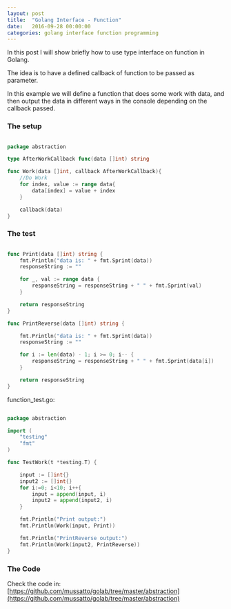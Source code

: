 ```yaml
---
layout: post
title:  "Golang Interface - Function"
date:   2016-09-28 00:00:00
categories: golang interface function programming
---
```


In this post I will show briefly how to use type interface on function in Golang.

The idea is to have a defined callback of function to be passed as parameter.

In this example we will define a function that does some work with data, and then output the data in different ways in the console depending on the callback passed.

### The setup

```go

package abstraction

type AfterWorkCallback func(data []int) string

func Work(data []int, callback AfterWorkCallback){
	//Do Work
	for index, value := range data{
		data[index] = value + index
	}

	callback(data)
}

```


### The test

```go

func Print(data []int) string {
	fmt.Println("data is: " + fmt.Sprint(data))
	responseString := ""

	for _, val := range data {
		responseString = responseString + " " + fmt.Sprint(val)
	}

	return responseString
}

func PrintReverse(data []int) string {

	fmt.Println("data is: " + fmt.Sprint(data))
	responseString := ""

	for i := len(data) - 1; i >= 0; i-- {
		responseString = responseString + " " + fmt.Sprint(data[i])
	}

	return responseString
}

```

function_test.go:

```go

package abstraction

import (
	"testing"
	"fmt"
)

func TestWork(t *testing.T) {

	input := []int{}
	input2 := []int{}
	for i:=0; i<10; i++{
		input = append(input, i)
		input2 = append(input2, i)
	}

	fmt.Println("Print output:")
	fmt.Println(Work(input, Print))

	fmt.Println("PrintReverse output:")
	fmt.Println(Work(input2, PrintReverse))
}


```


### The Code

Check the code in: [https://github.com/mussatto/golab/tree/master/abstraction](https://github.com/mussatto/golab/tree/master/abstraction)
